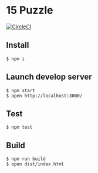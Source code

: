 # 15 Puzzle

[![CircleCI](https://circleci.com/gh/ababup1192/elm-dev-env.svg?style=svg)](https://circleci.com/gh/ababup1192/elm-dev-env)
## Install

```shell
$ npm i
```

## Launch develop server

```shell
$ npm start
$ open http://localhost:3000/
```

## Test

```shell
$ npm test
```

## Build

```shell
$ npm run build
$ open dist/index.html
```
